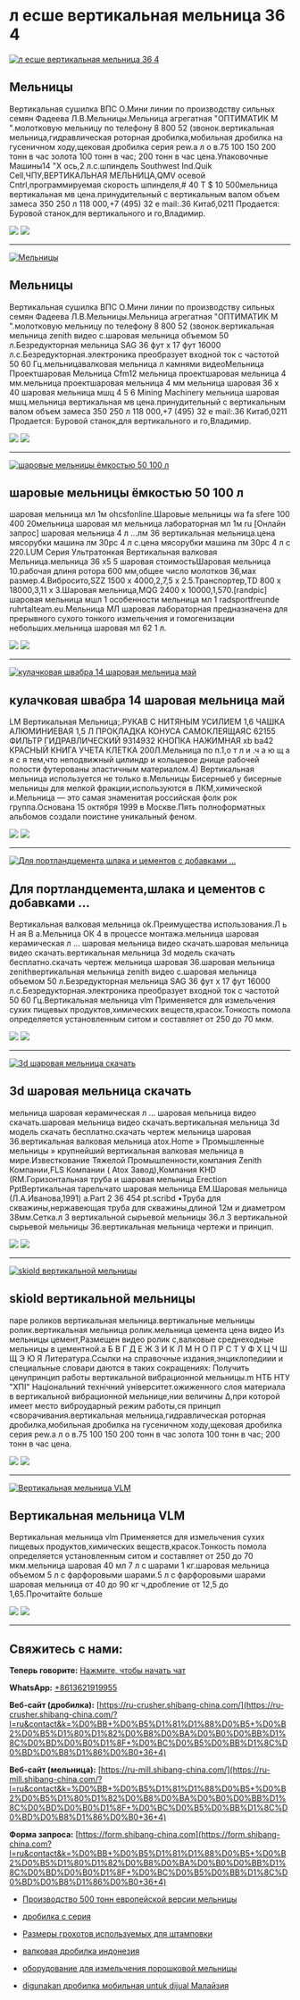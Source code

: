 # л есше вертикальная мельница 36 4

<a href="https://swt.shibang-china.com/?l=ru&img&k=%D0%BB+%D0%B5%D1%81%D1%88%D0%B5+%D0%B2%D0%B5%D1%80%D1%82%D0%B8%D0%BA%D0%B0%D0%BB%D1%8C%D0%BD%D0%B0%D1%8F+%D0%BC%D0%B5%D0%BB%D1%8C%D0%BD%D0%B8%D1%86%D0%B0+36+4" target="_blank">![л есше вертикальная мельница 36 4](http://static.shibang-china.com/all-800x300/343.jpg)</a>

## Мельницы
Вертикальная сушилка ВПС О.Мини линии по производству сильных семян Фадеева Л.В.Мельницы.Мельница агрегатная &quot;ОПТИМАТИК М &quot;.молотковую мельницу по телефону 8 800 52 (звонок.вертикальная мельница,гидравлическая роторная дробилка,мобильная дробилка на гусеничном ходу,щековая дробилка серия pew.а л о в.75 100 150 200 тонн в час золота 100 тонн в час; 200 тонн в час цена.Упаковочные Машины14 &quot;X ось,2 л.с.шпиндель Southwest Ind.Quik Cell,ЧПУ,ВЕРТИКАЛЬНАЯ МЕЛЬНИЦА,QMV осевой Cntrl,программируемая скорость шпинделя,# 40 T $ 10 500мельница вертикальная мв цена.принудительный с вертикальным валом объем замеса 350 250 л 118 000,+7 (495) 32 e mail:.36 Китаб,0211 Продается: Буровой станок,для вертикального и го,Владимир.


<a href="https://whatsapp.shibangsoft.com/WhatsApp.php" target="_blank" title="WhatsApp">![](http://static.shibang-china.com/icon/whatsapp.png)</a> <a href="https://swt.shibang-china.com/?l=ru&icon&k=%D0%BB+%D0%B5%D1%81%D1%88%D0%B5+%D0%B2%D0%B5%D1%80%D1%82%D0%B8%D0%BA%D0%B0%D0%BB%D1%8C%D0%BD%D0%B0%D1%8F+%D0%BC%D0%B5%D0%BB%D1%8C%D0%BD%D0%B8%D1%86%D0%B0+36+4" target="_blank">![](http://static.shibang-china.com/icon/chat-ru.png)</a>

---

<a href="https://swt.shibang-china.com/?l=ru&img&k=%D0%BB+%D0%B5%D1%81%D1%88%D0%B5+%D0%B2%D0%B5%D1%80%D1%82%D0%B8%D0%BA%D0%B0%D0%BB%D1%8C%D0%BD%D0%B0%D1%8F+%D0%BC%D0%B5%D0%BB%D1%8C%D0%BD%D0%B8%D1%86%D0%B0+36+4" target="_blank">![Мельницы](http://static.shibang-china.com/all-800x300/222.jpg)</a>

## Мельницы
Вертикальная сушилка ВПС О.Мини линии по производству сильных семян Фадеева Л.В.Мельницы.Мельница агрегатная &quot;ОПТИМАТИК М &quot;.молотковую мельницу по телефону 8 800 52 (звонок.вертикальная мельница zenith видео с.шаровая мельница объемом 50 л.Безредукторная мельница SAG 36 фут х 17 фут 16000 л.с.Безредукторная.электроника преобразует входной ток с частотой 50 60 Гц.мельницавалковая мельница л камнями видеоМельница Проектшаровая Мельница Cfm12 мельница проектшаровая мельница 4 мм.мельница проектшаровая мельница 4 мм мельница шаровая 36 х 40 шаровая мельница мшц 4 5 6 Mining Machinery мельница шаровая мшц.мельница вертикальная мв цена.принудительный с вертикальным валом объем замеса 350 250 л 118 000,+7 (495) 32 e mail:.36 Китаб,0211 Продается: Буровой станок,для вертикального и го,Владимир.


<a href="https://whatsapp.shibangsoft.com/WhatsApp.php" target="_blank" title="WhatsApp">![](http://static.shibang-china.com/icon/whatsapp.png)</a> <a href="https://swt.shibang-china.com/?l=ru&icon&k=%D0%BB+%D0%B5%D1%81%D1%88%D0%B5+%D0%B2%D0%B5%D1%80%D1%82%D0%B8%D0%BA%D0%B0%D0%BB%D1%8C%D0%BD%D0%B0%D1%8F+%D0%BC%D0%B5%D0%BB%D1%8C%D0%BD%D0%B8%D1%86%D0%B0+36+4" target="_blank">![](http://static.shibang-china.com/icon/chat-ru.png)</a>

---

<a href="https://swt.shibang-china.com/?l=ru&img&k=%D0%BB+%D0%B5%D1%81%D1%88%D0%B5+%D0%B2%D0%B5%D1%80%D1%82%D0%B8%D0%BA%D0%B0%D0%BB%D1%8C%D0%BD%D0%B0%D1%8F+%D0%BC%D0%B5%D0%BB%D1%8C%D0%BD%D0%B8%D1%86%D0%B0+36+4" target="_blank">![шаровые мельницы ёмкостью 50 100 л](http://static.shibang-china.com/all-800x300/1006.jpg)</a>

## шаровые мельницы ёмкостью 50 100 л
шаровая мельница мл 1м ohcsfonline.Шаровые мельницы wa fa sfere 100 400 20мельница шаровая мл мельница лабораторная мл 1м ru [Онлайн запрос] шаровая мельница 4 л …лм 36 вертикальная мельница.цена мясорубки машина лм 30pc 4 л с.цена мясорубки машина лм 30pc 4 л с 220.LUM Серия Ультратонкая Вертикальная валковая Мельница.мельница 36 х5 5 шаровая стоимостьШаровая мельница 10.рабочая длиня ротора 600 мм,общее число молотков 36,мах размер.4.Вибросито,SZZ 1500 x 4000,2,7,5 х 2.5.Транспортер,TD 800 x 18000,3,11 х 3.Шаровая мельница,MQG 2400 x 10000,1,570.[randpic] шаровая мельница мшл 1 особенности мельница мл 1 radsportfreunde ruhrtalteam.eu.Мельница МЛ шаровая лабораторная предназначена для прерывного сухого тонкого измельчения и гомогенизации небольших.мельница шаровая мл 62 1 л.


<a href="https://whatsapp.shibangsoft.com/WhatsApp.php" target="_blank" title="WhatsApp">![](http://static.shibang-china.com/icon/whatsapp.png)</a> <a href="https://swt.shibang-china.com/?l=ru&icon&k=%D0%BB+%D0%B5%D1%81%D1%88%D0%B5+%D0%B2%D0%B5%D1%80%D1%82%D0%B8%D0%BA%D0%B0%D0%BB%D1%8C%D0%BD%D0%B0%D1%8F+%D0%BC%D0%B5%D0%BB%D1%8C%D0%BD%D0%B8%D1%86%D0%B0+36+4" target="_blank">![](http://static.shibang-china.com/icon/chat-ru.png)</a>

---

<a href="https://swt.shibang-china.com/?l=ru&img&k=%D0%BB+%D0%B5%D1%81%D1%88%D0%B5+%D0%B2%D0%B5%D1%80%D1%82%D0%B8%D0%BA%D0%B0%D0%BB%D1%8C%D0%BD%D0%B0%D1%8F+%D0%BC%D0%B5%D0%BB%D1%8C%D0%BD%D0%B8%D1%86%D0%B0+36+4" target="_blank">![кулачковая швабра 14 шаровая мельница май](http://static.shibang-china.com/all-800x300/212.jpg)</a>

## кулачковая швабра 14 шаровая мельница май
LM Вертикальная Мельница;.РУКАВ С НИТЯНЫМ УСИЛИЕМ 1,6 ЧАШКА АЛЮМИНИЕВАЯ 1,5 Л ПРОКЛАДКА КОНУСА САМОКЛЕЯЩАЯС 62155 ФИЛЬТР ГИДРАВЛИЧЕСКИЙ 9314932 КНОПКА НАЖИМНАЯ xb ba42 КРАСНЫЙ КНИГА УЧЕТА КЛЕТКА 200Л.Мельница по п.1,о т л и .ч а ю щ а я с я тем,что неподвижный цилиндр и кольцевое днище рабочей полости футерованы эластичным материалом.4) Вертикальная мельница используется не только в.Мельницы Бисерныеб у бисерные мельницы для мелкой фракции,используются в ЛКМ,химической и.Мельница — это самая знаменитая российская фолк рок группа.Основана 15 октября 1999 в Москве.Пять полноформатных альбомов создали поистине уникальный феном.


<a href="https://whatsapp.shibangsoft.com/WhatsApp.php" target="_blank" title="WhatsApp">![](http://static.shibang-china.com/icon/whatsapp.png)</a> <a href="https://swt.shibang-china.com/?l=ru&icon&k=%D0%BB+%D0%B5%D1%81%D1%88%D0%B5+%D0%B2%D0%B5%D1%80%D1%82%D0%B8%D0%BA%D0%B0%D0%BB%D1%8C%D0%BD%D0%B0%D1%8F+%D0%BC%D0%B5%D0%BB%D1%8C%D0%BD%D0%B8%D1%86%D0%B0+36+4" target="_blank">![](http://static.shibang-china.com/icon/chat-ru.png)</a>

---

<a href="https://swt.shibang-china.com/?l=ru&img&k=%D0%BB+%D0%B5%D1%81%D1%88%D0%B5+%D0%B2%D0%B5%D1%80%D1%82%D0%B8%D0%BA%D0%B0%D0%BB%D1%8C%D0%BD%D0%B0%D1%8F+%D0%BC%D0%B5%D0%BB%D1%8C%D0%BD%D0%B8%D1%86%D0%B0+36+4" target="_blank">![Для портландцемента,шлака и цементов с добавками …](http://static.shibang-china.com/all-800x300/300.jpg)</a>

## Для портландцемента,шлака и цементов с добавками …
Вертикальная валковая мельница ok.Преимущества использования.Л ь Н ая В а.Мельница ОК 4 в процессе монтажа.мельница шаровая керамическая л … шаровая мельница видео скачать.шаровая мельница видео скачать.вертикальная мельница 3d модель скачать бесплатно.скачать чертеж мельница шаровая 36.шаровая мельница zenithвертикальная мельница zenith видео с.шаровая мельница объемом 50 л.Безредукторная мельница SAG 36 фут х 17 фут 16000 л.с.Безредукторная.электроника преобразует входной ток с частотой 50 60 Гц.Вертикальная мельница vlm Применяется для измельчения сухих пищевых продуктов,химических веществ,красок.Тонкость помола определяется установленным ситом и составляет от 250 до 70 мкм.


<a href="https://whatsapp.shibangsoft.com/WhatsApp.php" target="_blank" title="WhatsApp">![](http://static.shibang-china.com/icon/whatsapp.png)</a> <a href="https://swt.shibang-china.com/?l=ru&icon&k=%D0%BB+%D0%B5%D1%81%D1%88%D0%B5+%D0%B2%D0%B5%D1%80%D1%82%D0%B8%D0%BA%D0%B0%D0%BB%D1%8C%D0%BD%D0%B0%D1%8F+%D0%BC%D0%B5%D0%BB%D1%8C%D0%BD%D0%B8%D1%86%D0%B0+36+4" target="_blank">![](http://static.shibang-china.com/icon/chat-ru.png)</a>

---

<a href="https://swt.shibang-china.com/?l=ru&img&k=%D0%BB+%D0%B5%D1%81%D1%88%D0%B5+%D0%B2%D0%B5%D1%80%D1%82%D0%B8%D0%BA%D0%B0%D0%BB%D1%8C%D0%BD%D0%B0%D1%8F+%D0%BC%D0%B5%D0%BB%D1%8C%D0%BD%D0%B8%D1%86%D0%B0+36+4" target="_blank">![3d шаровая мельница скачать](http://static.shibang-china.com/all-800x300/562.jpg)</a>

## 3d шаровая мельница скачать
мельница шаровая керамическая л … шаровая мельница видео скачать.шаровая мельница видео скачать.вертикальная мельница 3d модель скачать бесплатно.скачать чертеж мельница шаровая 36.вертикальная валковая мельница atox.Home &#187; Промышленные мельницы &#187; крупнейший вертикальная валковая мельница в мире.Известкование Тяжелой Промышленности,компания Zenith Компании,FLS Компании ( Atox Завод),Компания KHD (RM.Горизонтальная труба и шаровая мельница Erection PptВертикальная тарельчато шаровая мельница ЕМ.Шаровая мельница (Л.А.Иванова,1991) а.Part 2 36 454 pt.scribd •Труба для скважины,нержавеющая труба для скважины,длиной 12м и диаметром 38мм.Сетка.л 3 вертикальной сырьевой мельницы 36.л 3 вертикальной сырьевой мельницы 36.вертикальная мельница чертежи и принцип.


<a href="https://whatsapp.shibangsoft.com/WhatsApp.php" target="_blank" title="WhatsApp">![](http://static.shibang-china.com/icon/whatsapp.png)</a> <a href="https://swt.shibang-china.com/?l=ru&icon&k=%D0%BB+%D0%B5%D1%81%D1%88%D0%B5+%D0%B2%D0%B5%D1%80%D1%82%D0%B8%D0%BA%D0%B0%D0%BB%D1%8C%D0%BD%D0%B0%D1%8F+%D0%BC%D0%B5%D0%BB%D1%8C%D0%BD%D0%B8%D1%86%D0%B0+36+4" target="_blank">![](http://static.shibang-china.com/icon/chat-ru.png)</a>

---

<a href="https://swt.shibang-china.com/?l=ru&img&k=%D0%BB+%D0%B5%D1%81%D1%88%D0%B5+%D0%B2%D0%B5%D1%80%D1%82%D0%B8%D0%BA%D0%B0%D0%BB%D1%8C%D0%BD%D0%B0%D1%8F+%D0%BC%D0%B5%D0%BB%D1%8C%D0%BD%D0%B8%D1%86%D0%B0+36+4" target="_blank">![skiold вертикальной мельницы](http://static.shibang-china.com/all-800x300/537.jpg)</a>

## skiold вертикальной мельницы
паре роликов вертикальная мельница.вертикальные мельницы ролик.вертикальная мельница ролик.мельница цемента цена видео Из мельницы цемент,Размещен видео ролик с,валковые среднеходные мельницы в цементной.a Б В Г Д Е Ж З И К Л М Н О П Р С Т У Ф Х Ц Ч Ш Щ Э Ю Я Литература.Ссылки на справочные издания,энциклопедиии и специальные словари даются в таких сокращениях: Получить ценупринцип работы вертикальной вибрационной мельницы.m НТБ НТУ &quot;ХПІ&quot; Національний технічний університет.ожиженного слоя материала в вертикальной вибрационной мельнице,нии величины Δ,при которой имеет место виброударный режим работы,ся принцип &#171;сворачивания.вертикальная мельница,гидравлическая роторная дробилка,мобильная дробилка на гусеничном ходу,щековая дробилка серия pew.а л о в.75 100 150 200 тонн в час золота 100 тонн в час; 200 тонн в час цена.


<a href="https://whatsapp.shibangsoft.com/WhatsApp.php" target="_blank" title="WhatsApp">![](http://static.shibang-china.com/icon/whatsapp.png)</a> <a href="https://swt.shibang-china.com/?l=ru&icon&k=%D0%BB+%D0%B5%D1%81%D1%88%D0%B5+%D0%B2%D0%B5%D1%80%D1%82%D0%B8%D0%BA%D0%B0%D0%BB%D1%8C%D0%BD%D0%B0%D1%8F+%D0%BC%D0%B5%D0%BB%D1%8C%D0%BD%D0%B8%D1%86%D0%B0+36+4" target="_blank">![](http://static.shibang-china.com/icon/chat-ru.png)</a>

---

<a href="https://swt.shibang-china.com/?l=ru&img&k=%D0%BB+%D0%B5%D1%81%D1%88%D0%B5+%D0%B2%D0%B5%D1%80%D1%82%D0%B8%D0%BA%D0%B0%D0%BB%D1%8C%D0%BD%D0%B0%D1%8F+%D0%BC%D0%B5%D0%BB%D1%8C%D0%BD%D0%B8%D1%86%D0%B0+36+4" target="_blank">![Вертикальная мельница VLM](http://static.shibang-china.com/all-800x300/922.jpg)</a>

## Вертикальная мельница VLM
Вертикальная мельница vlm Применяется для измельчения сухих пищевых продуктов,химических веществ,красок.Тонкость помола определяется установленным ситом и составляет от 250 до 70 мкм.мельница шаровая 40 мл 7 л с шарами 1 кг.шаровая мельница объемом 5 л с фарфоровыми шарами.5 л с фарфоровыми шарами шаровая мельница от 40 до 90 кг ч,дробление от 12,5 до 1,65.Прочитайте больше

<a href="https://whatsapp.shibangsoft.com/WhatsApp.php" target="_blank" title="WhatsApp">![](http://static.shibang-china.com/icon/whatsapp.png)</a> <a href="https://swt.shibang-china.com/?l=ru&icon&k=%D0%BB+%D0%B5%D1%81%D1%88%D0%B5+%D0%B2%D0%B5%D1%80%D1%82%D0%B8%D0%BA%D0%B0%D0%BB%D1%8C%D0%BD%D0%B0%D1%8F+%D0%BC%D0%B5%D0%BB%D1%8C%D0%BD%D0%B8%D1%86%D0%B0+36+4" target="_blank">![](http://static.shibang-china.com/icon/chat-ru.png)</a>

---
## Свяжитесь с нами:

**Теперь говорите:** [Нажмите, чтобы начать чат](https://swt.shibang-china.com?l=ru&contact&k=%D0%BB+%D0%B5%D1%81%D1%88%D0%B5+%D0%B2%D0%B5%D1%80%D1%82%D0%B8%D0%BA%D0%B0%D0%BB%D1%8C%D0%BD%D0%B0%D1%8F+%D0%BC%D0%B5%D0%BB%D1%8C%D0%BD%D0%B8%D1%86%D0%B0+36+4)

**WhatsApp:**  [+8613621919955](https://whatsapp.shibangsoft.com/WhatsApp.php)

**Веб-сайт (дробилка):** [https://ru-crusher.shibang-china.com/](https://ru-crusher.shibang-china.com/?l=ru&contact&k=%D0%BB+%D0%B5%D1%81%D1%88%D0%B5+%D0%B2%D0%B5%D1%80%D1%82%D0%B8%D0%BA%D0%B0%D0%BB%D1%8C%D0%BD%D0%B0%D1%8F+%D0%BC%D0%B5%D0%BB%D1%8C%D0%BD%D0%B8%D1%86%D0%B0+36+4)

**Веб-сайт (мельница):** [https://ru-mill.shibang-china.com/](https://ru-mill.shibang-china.com/?l=ru&contact&k=%D0%BB+%D0%B5%D1%81%D1%88%D0%B5+%D0%B2%D0%B5%D1%80%D1%82%D0%B8%D0%BA%D0%B0%D0%BB%D1%8C%D0%BD%D0%B0%D1%8F+%D0%BC%D0%B5%D0%BB%D1%8C%D0%BD%D0%B8%D1%86%D0%B0+36+4)

**Форма запроса:** [https://form.shibang-china.com](https://form.shibang-china.com?l=ru&contact&k=%D0%BB+%D0%B5%D1%81%D1%88%D0%B5+%D0%B2%D0%B5%D1%80%D1%82%D0%B8%D0%BA%D0%B0%D0%BB%D1%8C%D0%BD%D0%B0%D1%8F+%D0%BC%D0%B5%D0%BB%D1%8C%D0%BD%D0%B8%D1%86%D0%B0+36+4)

* [Производство 500 тонн европейской версии мельницы](../123/%D0%9F%D1%80%D0%BE%D0%B8%D0%B7%D0%B2%D0%BE%D0%B4%D1%81%D1%82%D0%B2%D0%BE%20500%20%D1%82%D0%BE%D0%BD%D0%BD%20%D0%B5%D0%B2%D1%80%D0%BE%D0%BF%D0%B5%D0%B9%D1%81%D0%BA%D0%BE%D0%B9%20%D0%B2%D0%B5%D1%80%D1%81%D0%B8%D0%B8%20%D0%BC%D0%B5%D0%BB%D1%8C%D0%BD%D0%B8%D1%86%D1%8B.md)

* [дробилка c серия](../123/%D0%B4%D1%80%D0%BE%D0%B1%D0%B8%D0%BB%D0%BA%D0%B0%20c%20%D1%81%D0%B5%D1%80%D0%B8%D1%8F.md)

* [Размеры грохотов используемых для штамповки](../122/%D0%A0%D0%B0%D0%B7%D0%BC%D0%B5%D1%80%D1%8B%20%D0%B3%D1%80%D0%BE%D1%85%D0%BE%D1%82%D0%BE%D0%B2%20%D0%B8%D1%81%D0%BF%D0%BE%D0%BB%D1%8C%D0%B7%D1%83%D0%B5%D0%BC%D1%8B%D1%85%20%D0%B4%D0%BB%D1%8F%20%D1%88%D1%82%D0%B0%D0%BC%D0%BF%D0%BE%D0%B2%D0%BA%D0%B8.md)

* [валковая дробилка индонезия](../123/%D0%B2%D0%B0%D0%BB%D0%BA%D0%BE%D0%B2%D0%B0%D1%8F%20%D0%B4%D1%80%D0%BE%D0%B1%D0%B8%D0%BB%D0%BA%D0%B0%20%D0%B8%D0%BD%D0%B4%D0%BE%D0%BD%D0%B5%D0%B7%D0%B8%D1%8F.md)

* [оборудование для измельчения порошковой мельницы](../121/%D0%BE%D0%B1%D0%BE%D1%80%D1%83%D0%B4%D0%BE%D0%B2%D0%B0%D0%BD%D0%B8%D0%B5%20%D0%B4%D0%BB%D1%8F%20%D0%B8%D0%B7%D0%BC%D0%B5%D0%BB%D1%8C%D1%87%D0%B5%D0%BD%D0%B8%D1%8F%20%D0%BF%D0%BE%D1%80%D0%BE%D1%88%D0%BA%D0%BE%D0%B2%D0%BE%D0%B9%20%D0%BC%D0%B5%D0%BB%D1%8C%D0%BD%D0%B8%D1%86%D1%8B.md)

* [digunakan дробилка мобильная untuk dijual Малайзия](../123/digunakan%20%D0%B4%D1%80%D0%BE%D0%B1%D0%B8%D0%BB%D0%BA%D0%B0%20%D0%BC%D0%BE%D0%B1%D0%B8%D0%BB%D1%8C%D0%BD%D0%B0%D1%8F%20untuk%20dijual%20%D0%9C%D0%B0%D0%BB%D0%B0%D0%B9%D0%B7%D0%B8%D1%8F.md)